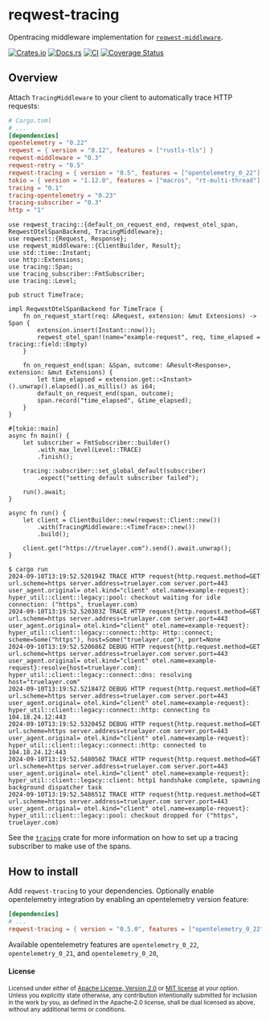 # reqwest-tracing

Opentracing middleware implementation for
[`reqwest-middleware`](https://crates.io/crates/reqwest-middleware).

[![Crates.io](https://img.shields.io/crates/v/reqwest-tracing.svg)](https://crates.io/crates/reqwest-tracing)
[![Docs.rs](https://docs.rs/reqwest-tracing/badge.svg)](https://docs.rs/reqwest-tracing)
[![CI](https://github.com/TrueLayer/reqwest-middleware/workflows/CI/badge.svg)](https://github.com/TrueLayer/reqwest-middleware/actions)
[![Coverage Status](https://coveralls.io/repos/github/TrueLayer/reqwest-middleware/badge.svg?branch=main&t=UWgSpm)](https://coveralls.io/github/TrueLayer/reqwest-middleware?branch=main)

## Overview

Attach `TracingMiddleware` to your client to automatically trace HTTP requests:

```toml
# Cargo.toml
# ...
[dependencies]
opentelemetry = "0.22"
reqwest = { version = "0.12", features = ["rustls-tls"] }
reqwest-middleware = "0.3"
reqwest-retry = "0.5"
reqwest-tracing = { version = "0.5", features = ["opentelemetry_0_22"] }
tokio = { version = "1.12.0", features = ["macros", "rt-multi-thread"] }
tracing = "0.1"
tracing-opentelemetry = "0.23"
tracing-subscriber = "0.3"
http = "1"
```

```rust,skip
use reqwest_tracing::{default_on_request_end, reqwest_otel_span, ReqwestOtelSpanBackend, TracingMiddleware};
use reqwest::{Request, Response};
use reqwest_middleware::{ClientBuilder, Result};
use std::time::Instant;
use http::Extensions;
use tracing::Span;
use tracing_subscriber::FmtSubscriber;
use tracing::Level;

pub struct TimeTrace;

impl ReqwestOtelSpanBackend for TimeTrace {
    fn on_request_start(req: &Request, extension: &mut Extensions) -> Span {
        extension.insert(Instant::now());
        reqwest_otel_span!(name="example-request", req, time_elapsed = tracing::field::Empty)
    }

    fn on_request_end(span: &Span, outcome: &Result<Response>, extension: &mut Extensions) {
        let time_elapsed = extension.get::<Instant>().unwrap().elapsed().as_millis() as i64;
        default_on_request_end(span, outcome);
        span.record("time_elapsed", &time_elapsed);
    }
}

#[tokio::main]
async fn main() {
    let subscriber = FmtSubscriber::builder()
        .with_max_level(Level::TRACE)
        .finish();

    tracing::subscriber::set_global_default(subscriber)
        .expect("setting default subscriber failed");

    run().await;
}

async fn run() {
    let client = ClientBuilder::new(reqwest::Client::new())
        .with(TracingMiddleware::<TimeTrace>::new())
        .build();

    client.get("https://truelayer.com").send().await.unwrap();
}
```

```terminal
$ cargo run
2024-09-10T13:19:52.520194Z TRACE HTTP request{http.request.method=GET url.scheme=https server.address=truelayer.com server.port=443 user_agent.original= otel.kind="client" otel.name=example-request}: hyper_util::client::legacy::pool: checkout waiting for idle connection: ("https", truelayer.com)
2024-09-10T13:19:52.520303Z TRACE HTTP request{http.request.method=GET url.scheme=https server.address=truelayer.com server.port=443 user_agent.original= otel.kind="client" otel.name=example-request}: hyper_util::client::legacy::connect::http: Http::connect; scheme=Some("https"), host=Some("truelayer.com"), port=None
2024-09-10T13:19:52.520686Z DEBUG HTTP request{http.request.method=GET url.scheme=https server.address=truelayer.com server.port=443 user_agent.original= otel.kind="client" otel.name=example-request}:resolve{host=truelayer.com}: hyper_util::client::legacy::connect::dns: resolving host="truelayer.com"
2024-09-10T13:19:52.521847Z DEBUG HTTP request{http.request.method=GET url.scheme=https server.address=truelayer.com server.port=443 user_agent.original= otel.kind="client" otel.name=example-request}: hyper_util::client::legacy::connect::http: connecting to 104.18.24.12:443
2024-09-10T13:19:52.532045Z DEBUG HTTP request{http.request.method=GET url.scheme=https server.address=truelayer.com server.port=443 user_agent.original= otel.kind="client" otel.name=example-request}: hyper_util::client::legacy::connect::http: connected to 104.18.24.12:443
2024-09-10T13:19:52.548050Z TRACE HTTP request{http.request.method=GET url.scheme=https server.address=truelayer.com server.port=443 user_agent.original= otel.kind="client" otel.name=example-request}: hyper_util::client::legacy::client: http1 handshake complete, spawning background dispatcher task
2024-09-10T13:19:52.548651Z TRACE HTTP request{http.request.method=GET url.scheme=https server.address=truelayer.com server.port=443 user_agent.original= otel.kind="client" otel.name=example-request}: hyper_util::client::legacy::pool: checkout dropped for ("https", truelayer.com)
```

See the [`tracing`](https://crates.io/crates/tracing) crate for more information on how to set up a
tracing subscriber to make use of the spans.

## How to install

Add `reqwest-tracing` to your dependencies. Optionally enable opentelemetry integration by enabling
an opentelemetry version feature:

```toml
[dependencies]
# ...
reqwest-tracing = { version = "0.5.0", features = ["opentelemetry_0_22"] }
```

Available opentelemetry features are `opentelemetry_0_22`, `opentelemetry_0_21`, and `opentelemetry_0_20`,

#### License

<sup>
Licensed under either of <a href="LICENSE-APACHE">Apache License, Version
2.0</a> or <a href="LICENSE-MIT">MIT license</a> at your option.
</sup>

<br>

<sub>
Unless you explicitly state otherwise, any contribution intentionally submitted
for inclusion in the work by you, as defined in the Apache-2.0 license, shall be
dual licensed as above, without any additional terms or conditions.
</sub>
